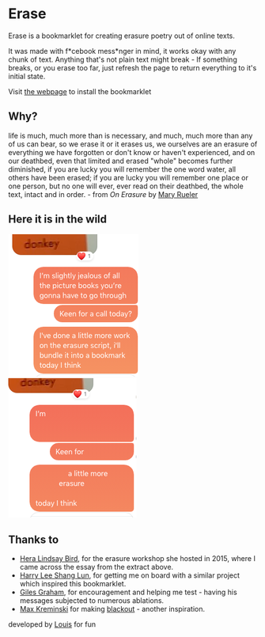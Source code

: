 <h1 class="erase-me">Erase</h1>

<p class="erase-me">Erase is a bookmarklet for creating erasure poetry out of online texts.</p>

<p id="erase-me-baby">It was made with f*cebook mess*nger in mind, it works okay with any chunk of text.
Anything that's not plain text might break - If something breaks, or you erase too far, just refresh the page to return everything to it's initial state.</p>

<p>
  Visit <a href="https://yesthisislouis.com/erase">the webpage</a> to install the bookmarklet
</p>
<h2 class="erase-me">Why?</h2>
<quote>
  <span class="erase-me">life is much, much more than is necessary, and much, much more than any of us can bear, so we erase it or it erases us,
  we ourselves are an erasure of everything we have forgotten or don't know or haven't experienced, and on our deathbed,
  even that limited and erased "whole" becomes further diminished, if you are lucky you will remember the one word water, all others
  have been erased; if you are lucky you will remember one place or one person, but no one will ever, ever read on their deathbed,
  the whole text, intact and in order.</span> - from <em>On Erasure</em> by <a href="http://www.maryruefle.com/">Mary Rueler</a>
</quote>
<h2 class="erase-me">Here it is in the wild</h2>
<p>
  <img src="message_before.png" alt="">
  <img src="message_after.png" alt="">
</p>

<h2 class="erase-me">Thanks to</h2>
<ul class="list pl0">
  <li><a class="link" href="https://www.heralindsaybird.com">Hera Lindsay Bird</a>, <span class="erase-me">for the erasure workshop she hosted in 2015, where I came across the essay from the extract above.</span></li>
  <li><a class="link" href="https://hellothisismywebsite.com/">Harry Lee Shang Lun</a>,  <span class="erase-me">for getting me on board with a similar project which inspired this bookmarklet.</span></li>
  <li><a class="link" href="https://gilesgraham.xyz">Giles Graham</a>, <span class="erase-me">for encouragement and helping me test - having his messages subjected to numerous ablations.</span></li>
  <li><a class="link" href="https://mkremins.github.io/">Max Kreminski</a> <span class="erase-me">for making</span> <a href="https://mkremins.github.io/blackout/">blackout</a><span class="erase-me"> - another inspiration.</span></li>
</ul>
<footer>
  <p>developed by <a href="https://yesthisislouis.com">Louis</a> for fun
</footer>
